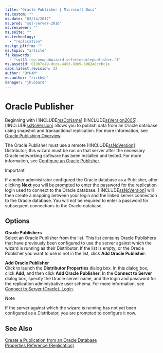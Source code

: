 ```yaml
---
title: "Oracle Publisher | Microsoft Docs"
ms.custom: ""
ms.date: "03/14/2017"
ms.prod: "sql-server-2016"
ms.reviewer: ""
ms.suite: ""
ms.technology: 
  - "replication"
ms.tgt_pltfrm: ""
ms.topic: "article"
f1_keywords: 
  - "sql13.rep.newpubwizard.selectoraclepublisher.f1"
ms.assetid: 019b7c49-dcca-445d-8969-5982a8ccbc1a
caps.latest.revision: 22
author: "BYHAM"
ms.author: "rickbyh"
manager: "jhubbard"
---
```

# Oracle Publisher
  Beginning with [!INCLUDE[msCoName](../../includes/msconame-md.md)] [!INCLUDE[ssVersion2005](../../includes/ssversion2005-md.md)], [!INCLUDE[ssNoVersion](../../includes/ssnoversion-md.md)] allows you to publish data from an Oracle database using snapshot and transactional replication. For more information, see [Oracle Publishing Overview](../../relational-databases/replication/non-sql/oracle-publishing-overview.md).  
  
 The Oracle Publisher must use a remote [!INCLUDE[ssNoVersion](../../includes/ssnoversion-md.md)] Distributor; this wizard must be run on that server after the necessary Oracle networking software has been installed and tested. For more information, see [Configure an Oracle Publisher](../../relational-databases/replication/non-sql/configure-an-oracle-publisher.md).  
  
> [!IMPORTANT]  
>  If another administrator configured the Oracle database as a Publisher, after clicking **Next** you will be prompted to enter the password for the replication login used to connect to the Oracle database. [!INCLUDE[ssNoVersion](../../includes/ssnoversion-md.md)] will then create a mapping between your login and the linked server connection to the Oracle database. You will not be required to enter a password for subsequent connections to the Oracle database.  
  
## Options  
 **Oracle Publishers**  
 Select an Oracle Publisher from the list. This list contains Oracle Publishers that have previously been configured to use the server against which the wizard is running as their Distributor. If the list is empty, or the Oracle Publisher you want to use is not in the list, click **Add Oracle Publisher**.  
  
 **Add Oracle Publisher**  
 Click to launch the **Distributor Properties** dialog box. In this dialog box, click **Add**, and then click **Add Oracle Publisher**. In the **Connect to Server** dialog box, specify the Oracle server name, and the login and password for the replication administrative user schema. For more information, see [Connect to Server &#40;Oracle&#41;, Login](../../relational-databases/replication/connect-to-server-oracle-login.md).  
  
> [!NOTE]  
>  If the server against which the wizard is running has not yet been configured as a Distributor, you are prompted to configure it now.  
  
## See Also  
 [Create a Publication from an Oracle Database](../../relational-databases/replication/publish/create-a-publication-from-an-oracle-database.md)   
 [Properties Reference &#40;Replication&#41;](../../relational-databases/replication/properties-reference-replication.md)  
  
  